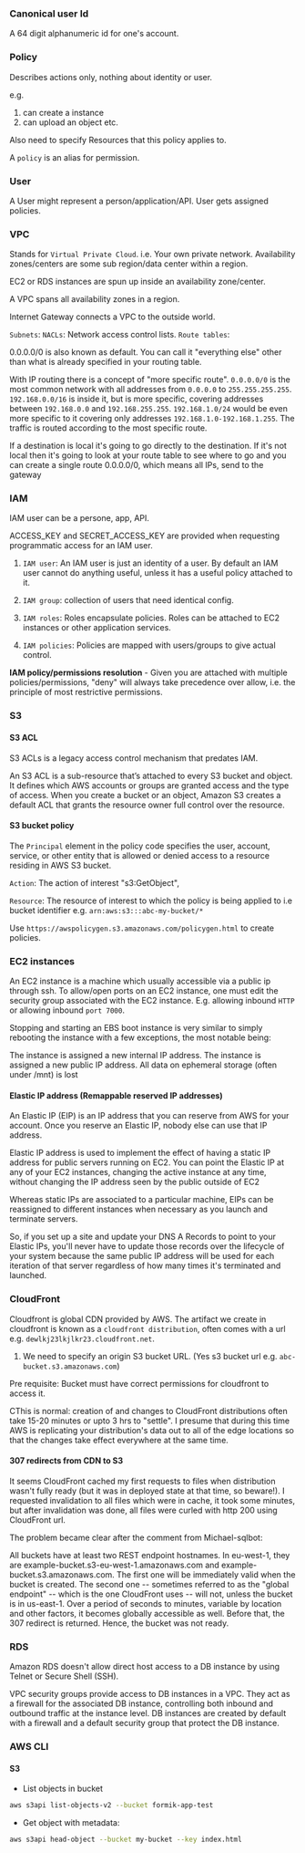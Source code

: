 
### Canonical user Id

A 64 digit alphanumeric id for one's account.

### Policy

Describes actions only, nothing about identity or user.

e.g.
1. can create a instance
2. can upload an object
etc.

Also need to specify Resources that this policy applies to.

A `policy` is an alias for permission.


### User

A User might represent a person/application/API.
User gets assigned policies.

### VPC

Stands for `Virtual Private Cloud`. i.e. Your own private network.
Availability zones/centers are some sub region/data center within a region.

EC2 or RDS instances are spun up inside an availability zone/center.

A VPC spans all availability zones in a region.

Internet Gateway connects a VPC to the outside world.

`Subnets`:
`NACLs`: Network access control lists.
`Route tables`:

0.0.0.0/0 is also known as default. You can call it "everything else" other than what is already specified in your routing table.

With IP routing there is a concept of "more specific route". `0.0.0.0/0` is the most common network with all addresses from `0.0.0.0` to `255.255.255.255`. `192.168.0.0/16` is inside it, but is more specific, covering addresses between `192.168.0.0` and `192.168.255.255`. `192.168.1.0/24` would be even more specific to it covering only addresses `192.168.1.0-192.168.1.255`. The traffic is routed according to the most specific route.

If a destination is local it's going to go directly to the destination. If it's not local then it's going to look at your route table to see where to go and you can create a single route 0.0.0.0/0, which means all IPs, send to the gateway


### IAM

IAM user can be a persone, app, API.

ACCESS_KEY and SECRET_ACCESS_KEY are provided when requesting
programmatic access for an IAM user.

1. `IAM user`: An IAM user is just an identity of a user. By default an IAM user cannot do anything useful, unless it has a useful policy attached to it.

2. `IAM group`: collection of users that need identical config.

3. `IAM roles`: Roles encapsulate policies. Roles can be attached to EC2 instances or other application services.

4. `IAM policies`: Policies are mapped with users/groups to give actual control.

**IAM policy/permissions resolution** - Given you are attached with multiple policies/permissions, "deny" will always take precedence over allow, i.e. the principle of most restrictive permissions.


### S3

#### S3 ACL
S3 ACLs is a legacy access control mechanism that predates IAM.

An S3 ACL is a sub-resource that’s attached to every S3 bucket and object. It defines which AWS accounts or groups are granted access and the type of access. When you create a bucket or an object, Amazon S3 creates a default ACL that grants the resource owner full control over the resource.

#### S3 bucket policy

The `Principal` element in the policy code specifies the user, account, service, or other entity that is allowed or denied access to a resource residing in AWS S3 bucket.

`Action`: The action of interest "s3:GetObject",

`Resource`: The resource of interest to which the policy is being applied to i.e bucket identifier e.g.
`arn:aws:s3:::abc-my-bucket/*`

Use `https://awspolicygen.s3.amazonaws.com/policygen.html` to create policies.

### EC2 instances

An EC2 instance is a machine which usually accessible via a public ip through ssh.
To allow/open ports on an EC2 instance, one must edit the security group associated with the EC2 instance. E.g. allowing inbound `HTTP` or allowing inbound `port 7000`.

Stopping and starting an EBS boot instance is very similar to simply rebooting the instance with a few exceptions, the most notable being:

The instance is assigned a new internal IP address.
The instance is assigned a new public IP address.
All data on ephemeral storage (often under /mnt) is lost


#### Elastic IP address (Remappable reserved IP addresses)

An Elastic IP (EIP) is an IP address that you can reserve from AWS for your account.
Once you reserve an Elastic IP, nobody else can use that IP address.

Elastic IP address is used to implement the effect of having a static IP address for public servers running on EC2. You can point the Elastic IP at any of your EC2 instances, changing the active instance at any time, without changing the IP address seen by the public outside of EC2

Whereas static IPs are associated to a particular machine, EIPs can be reassigned to different instances when necessary as you launch and terminate servers.

So, if you set up a site and update your DNS A Records to point to your Elastic IPs, you'll never have to update those records over the lifecycle of your system because the same public IP address will be used for each iteration of that server regardless of how many times it's terminated and launched.

### CloudFront

Cloudfront is global CDN provided by AWS.
The artifact we create in cloudfront is known as a `cloudfront distribution`, often comes with a url e.g. `dewlkj23lkjlkr23.cloudfront.net`.

1. We need to specify an origin S3 bucket URL. (Yes s3 bucket url e.g. `abc-bucket.s3.amazonaws.com`)

Pre requisite: Bucket must have correct permissions for cloudfront to access it.

CThis is normal: creation of and changes to CloudFront distributions often take 15-20 minutes or upto 3 hrs to "settle". I presume that during this time AWS is replicating your distribution's data out to all of the edge locations so that the changes take effect everywhere at the same time.

#### 307 redirects from CDN to S3
It seems CloudFront cached my first requests to files when distribution wasn't fully ready (but it was in deployed state at that time, so beware!). I requested invalidation to all files which were in cache, it took some minutes, but after invalidation was done, all files were curled with http 200 using CloudFront url.

The problem became clear after the comment from Michael-sqlbot:

All buckets have at least two REST endpoint hostnames. In eu-west-1, they are example-bucket.s3-eu-west-1.amazonaws.com and example-bucket.s3.amazonaws.com. The first one will be immediately valid when the bucket is created. The second one -- sometimes referred to as the "global endpoint" -- which is the one CloudFront uses -- will not, unless the bucket is in us-east-1. Over a period of seconds to minutes, variable by location and other factors, it becomes globally accessible as well. Before that, the 307 redirect is returned. Hence, the bucket was not ready.



### RDS

Amazon RDS doesn't allow direct host access to a DB instance by using Telnet or Secure Shell (SSH).

VPC security groups provide access to DB instances in a VPC. They act as a firewall for the associated DB instance, controlling both inbound and outbound traffic at the instance level. DB instances are created by default with a firewall and a default security group that protect the DB instance.

### AWS CLI

#### S3

* List objects in bucket

```sh
aws s3api list-objects-v2 --bucket formik-app-test
```

* Get object with metadata:
```sh
aws s3api head-object --bucket my-bucket --key index.html
```

